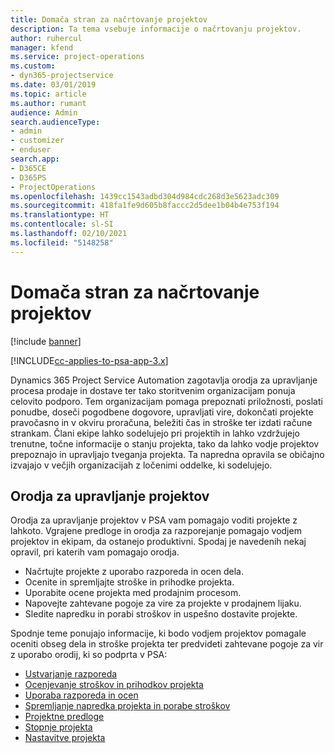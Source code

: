 ```yaml
---
title: Domača stran za načrtovanje projektov
description: Ta tema vsebuje informacije o načrtovanju projektov.
author: ruhercul
manager: kfend
ms.service: project-operations
ms.custom:
- dyn365-projectservice
ms.date: 03/01/2019
ms.topic: article
ms.author: rumant
audience: Admin
search.audienceType:
- admin
- customizer
- enduser
search.app:
- D365CE
- D365PS
- ProjectOperations
ms.openlocfilehash: 1439cc1543adbd304d984cdc268d3e5623adc309
ms.sourcegitcommit: 418fa1fe9d605b8faccc2d5dee1b04b4e753f194
ms.translationtype: HT
ms.contentlocale: sl-SI
ms.lasthandoff: 02/10/2021
ms.locfileid: "5148258"
---
```

# <a name="project-planning-home-page"></a>Domača stran za načrtovanje projektov

[!include [banner](../includes/psa-now-project-operations.md)]

[!INCLUDE[cc-applies-to-psa-app-3.x](../includes/cc-applies-to-psa-app-3x.md)]

Dynamics 365 Project Service Automation zagotavlja orodja za upravljanje procesa prodaje in dostave ter tako storitvenim organizacijam ponuja celovito podporo. Tem organizacijam pomaga prepoznati priložnosti, poslati ponudbe, doseči pogodbene dogovore, upravljati vire, dokončati projekte pravočasno in v okviru proračuna, beležiti čas in stroške ter izdati račune strankam. Člani ekipe lahko sodelujejo pri projektih in lahko vzdržujejo trenutne, točne informacije o stanju projekta, tako da lahko vodje projektov prepoznajo in upravljajo tveganja projekta. Ta napredna opravila se običajno izvajajo v večjih organizacijah z ločenimi oddelke, ki sodelujejo.

## <a name="project-management-tools"></a>Orodja za upravljanje projektov

Orodja za upravljanje projektov v PSA vam pomagajo voditi projekte z lahkoto. Vgrajene predloge in orodja za razporejanje pomagajo vodjem projektov in ekipam, da ostanejo produktivni. Spodaj je navedenih nekaj opravil, pri katerih vam pomagajo orodja.

- Načrtujte projekte z uporabo razporeda in ocen dela.
- Ocenite in spremljajte stroške in prihodke projekta.
- Uporabite ocene projekta med prodajnim procesom.
- Napovejte zahtevane pogoje za vire za projekte v prodajnem lijaku.
- Sledite napredku in porabi stroškov in uspešno dostavite projekte.

Spodnje teme ponujajo informacije, ki bodo vodjem projektov pomagale oceniti obseg dela in stroške projekta ter predvideti zahtevane pogoje za vir z uporabo orodij, ki so podprta v PSA:

- [Ustvarjanje razporeda](project-creating.md)
- [Ocenjevanje stroškov in prihodkov projekta](project-estimating.md)
- [Uporaba razporeda in ocen](project-leveraging.md)
- [Spremljanje napredka projekta in porabe stroškov](project-tracking.md)
- [Projektne predloge](project-templates.md)
- [Stopnje projekta](project-stages.md)
- [Nastavitve projekta](project-settings.md)
